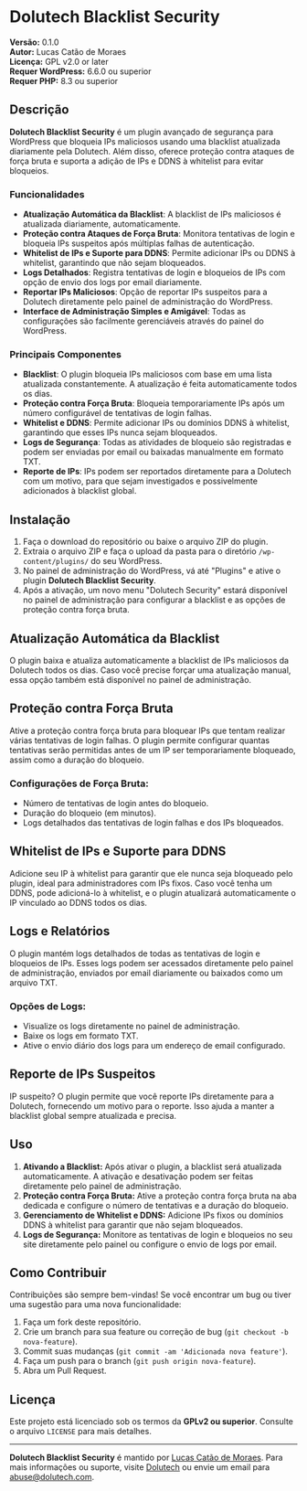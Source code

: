 # Dolutech Blacklist Security

**Versão:** 0.1.0  
**Autor:** Lucas Catão de Moraes  
**Licença:** GPL v2.0 or later  
**Requer WordPress:** 6.6.0 ou superior  
**Requer PHP:** 8.3 ou superior  

## Descrição

**Dolutech Blacklist Security** é um plugin avançado de segurança para WordPress que bloqueia IPs maliciosos usando uma blacklist atualizada diariamente pela Dolutech. Além disso, oferece proteção contra ataques de força bruta e suporta a adição de IPs e DDNS à whitelist para evitar bloqueios.

### Funcionalidades

- **Atualização Automática da Blacklist**: A blacklist de IPs maliciosos é atualizada diariamente, automaticamente.
- **Proteção contra Ataques de Força Bruta**: Monitora tentativas de login e bloqueia IPs suspeitos após múltiplas falhas de autenticação.
- **Whitelist de IPs e Suporte para DDNS**: Permite adicionar IPs ou DDNS à whitelist, garantindo que não sejam bloqueados.
- **Logs Detalhados**: Registra tentativas de login e bloqueios de IPs com opção de envio dos logs por email diariamente.
- **Reportar IPs Maliciosos**: Opção de reportar IPs suspeitos para a Dolutech diretamente pelo painel de administração do WordPress.
- **Interface de Administração Simples e Amigável**: Todas as configurações são facilmente gerenciáveis através do painel do WordPress.

### Principais Componentes

- **Blacklist**: O plugin bloqueia IPs maliciosos com base em uma lista atualizada constantemente. A atualização é feita automaticamente todos os dias.
- **Proteção contra Força Bruta**: Bloqueia temporariamente IPs após um número configurável de tentativas de login falhas.
- **Whitelist e DDNS**: Permite adicionar IPs ou domínios DDNS à whitelist, garantindo que esses IPs nunca sejam bloqueados.
- **Logs de Segurança**: Todas as atividades de bloqueio são registradas e podem ser enviadas por email ou baixadas manualmente em formato TXT.
- **Reporte de IPs**: IPs podem ser reportados diretamente para a Dolutech com um motivo, para que sejam investigados e possivelmente adicionados à blacklist global.

## Instalação

1. Faça o download do repositório ou baixe o arquivo ZIP do plugin.
2. Extraia o arquivo ZIP e faça o upload da pasta para o diretório `/wp-content/plugins/` do seu WordPress.
3. No painel de administração do WordPress, vá até "Plugins" e ative o plugin **Dolutech Blacklist Security**.
4. Após a ativação, um novo menu "Dolutech Security" estará disponível no painel de administração para configurar a blacklist e as opções de proteção contra força bruta.

## Atualização Automática da Blacklist

O plugin baixa e atualiza automaticamente a blacklist de IPs maliciosos da Dolutech todos os dias. Caso você precise forçar uma atualização manual, essa opção também está disponível no painel de administração.

## Proteção contra Força Bruta

Ative a proteção contra força bruta para bloquear IPs que tentam realizar várias tentativas de login falhas. O plugin permite configurar quantas tentativas serão permitidas antes de um IP ser temporariamente bloqueado, assim como a duração do bloqueio.

### Configurações de Força Bruta:
- Número de tentativas de login antes do bloqueio.
- Duração do bloqueio (em minutos).
- Logs detalhados das tentativas de login falhas e dos IPs bloqueados.

## Whitelist de IPs e Suporte para DDNS

Adicione seu IP à whitelist para garantir que ele nunca seja bloqueado pelo plugin, ideal para administradores com IPs fixos. Caso você tenha um DDNS, pode adicioná-lo à whitelist, e o plugin atualizará automaticamente o IP vinculado ao DDNS todos os dias.

## Logs e Relatórios

O plugin mantém logs detalhados de todas as tentativas de login e bloqueios de IPs. Esses logs podem ser acessados diretamente pelo painel de administração, enviados por email diariamente ou baixados como um arquivo TXT.

### Opções de Logs:
- Visualize os logs diretamente no painel de administração.
- Baixe os logs em formato TXT.
- Ative o envio diário dos logs para um endereço de email configurado.

## Reporte de IPs Suspeitos

IP suspeito? O plugin permite que você reporte IPs diretamente para a Dolutech, fornecendo um motivo para o reporte. Isso ajuda a manter a blacklist global sempre atualizada e precisa.

## Uso

1. **Ativando a Blacklist:** Após ativar o plugin, a blacklist será atualizada automaticamente. A ativação e desativação podem ser feitas diretamente pelo painel de administração.
2. **Proteção contra Força Bruta:** Ative a proteção contra força bruta na aba dedicada e configure o número de tentativas e a duração do bloqueio.
3. **Gerenciamento de Whitelist e DDNS:** Adicione IPs fixos ou domínios DDNS à whitelist para garantir que não sejam bloqueados.
4. **Logs de Segurança:** Monitore as tentativas de login e bloqueios no seu site diretamente pelo painel ou configure o envio de logs por email.

## Como Contribuir

Contribuições são sempre bem-vindas! Se você encontrar um bug ou tiver uma sugestão para uma nova funcionalidade:

1. Faça um fork deste repositório.
2. Crie um branch para sua feature ou correção de bug (`git checkout -b nova-feature`).
3. Commit suas mudanças (`git commit -am 'Adicionada nova feature'`).
4. Faça um push para o branch (`git push origin nova-feature`).
5. Abra um Pull Request.

## Licença

Este projeto está licenciado sob os termos da **GPLv2 ou superior**. Consulte o arquivo `LICENSE` para mais detalhes.

---

**Dolutech Blacklist Security** é mantido por [Lucas Catão de Moraes](https://dolutech.com). Para mais informações ou suporte, visite [Dolutech](https://dolutech.com) ou envie um email para abuse@dolutech.com.
